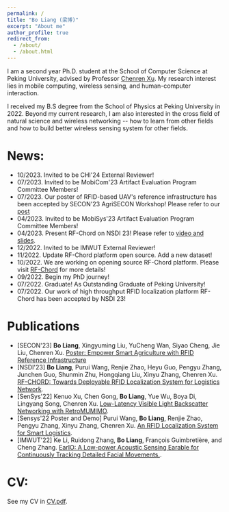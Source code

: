 ```yaml
---
permalink: /
title: "Bo Liang (梁博)"
excerpt: "About me"
author_profile: true
redirect_from: 
  - /about/
  - /about.html
---
```


I am a second year Ph.D. student at the School of Computer Science at Peking University, advised by Professor [Chenren Xu](https://soar.group/chenren/). My research interest lies in mobile computing, wireless sensing, and human-computer interaction.

I received my B.S degree from the School of Physics at Peking University in 2022. Beyond my current research, I am also interested in the cross field of natural science and wireless networking -- how to learn from other fields and how to build better wireless sensing system for other fields.

News:
=====

- 10/2023. Invited to be CHI'24 External Reviewer!
- 07/2023. Invited to be MobiCom'23 Artifact Evaluation Program Committee Members!
- 07/2023. Our poster of RFID-based UAV's reference infrastructure has been accepted by SECON'23 AgriSECON Workshop! Please refer to our [post](https://ieeexplore.ieee.org/abstract/document/10287453)
- 04/2023. Invited to be MobiSys'23 Artifact Evaluation Program Committee Members!
- 04/2023. Present RF-Chord on NSDI 23! Please refer to [video and slides](https://www.usenix.org/conference/nsdi23/presentation/liang-bo).
- 12/2022. Invited to be IMWUT External Reviewer!
- 11/2022. Update RF-Chord platform open source. Add a new dataset!
- 10/2022. We are working on opening source RF-Chord platform. Please visit [RF-Chord](https://soar.group/projects/rfid/rfchord/) for more details!
- 09/2022. Begin my PhD journey!
- 07/2022. Graduate! As Outstanding Graduate of Peking University!
- 07/2022. Our work of high throughput RFID localization platform RF-Chord has been accepted by NSDI 23!


Publications
======
- \[SECON'23] **Bo Liang**, Xingyuming Liu, YuCheng Wan, Siyao Cheng, Jie Liu, Chenren Xu. [Poster: Empower Smart Agriculture with RFID Reference Infrastructure](https://ieeexplore.ieee.org/abstract/document/10287453)
- \[NSDI'23\] **Bo Liang**, Purui Wang, Renjie Zhao, Heyu Guo, Pengyu Zhang, Junchen Guo, Shunmin Zhu, Hongqiang Liu, Xinyu Zhang, Chenren Xu. [RF-CHORD: Towards Deployable RFID Localization System for Logistics Network](https://www.usenix.org/conference/nsdi23/presentation/liang-bo).
- \[SenSys'22\] Kenuo Xu, Chen Gong, **Bo Liang**, Yue Wu, Boya Di, Lingyang Song, Chenren Xu. [Low-Latency Visible Light Backscatter Networking with RetroMUMIMO](https://doi.org/10.1145/3560905.3568507).
- \[Sensys'22 Poster and Demo\] Purui Wang, **Bo Liang**, Renjie Zhao, Pengyu Zhang, Xinyu Zhang, Chenren Xu. [An RFID Localization System for Smart Logistics](https://doi.org/10.1145/3560905.3568078).
- \[IMWUT'22\] Ke Li, Ruidong Zhang, **Bo Liang**, François Guimbretière, and Cheng Zhang. [EarIO: A Low-power Acoustic Sensing Earable for Continuously Tracking Detailed Facial Movements.](https://dl.acm.org/doi/10.1145/3534621).


CV:
======
See my CV in [CV.pdf](https://galaxywalk.github.io/files/cv.pdf).
